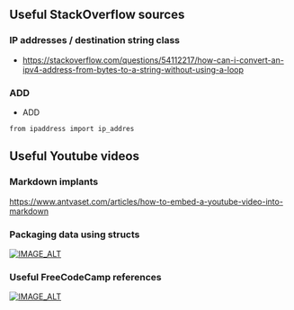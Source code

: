 


## Useful StackOverflow sources

### IP addresses / destination string class
- https://stackoverflow.com/questions/54112217/how-can-i-convert-an-ipv4-address-from-bytes-to-a-string-without-using-a-loop

### ADD
- ADD

```
from ipaddress import ip_addres
```


## Useful Youtube videos

### Markdown implants 
https://www.antvaset.com/articles/how-to-embed-a-youtube-video-into-markdown

### Packaging data using structs
[![IMAGE_ALT](https://img.youtube.com/vi/gViM3ZuDQrw/default.jpg)](https://www.youtube.com/watch?v=gViM3ZuDQrw&ab_channel=NeuralNine)


### Useful FreeCodeCamp references

[![IMAGE_ALT](https://www.freecodecamp.org/news/content/images/size/w2000/2023/03/Shittu-Olumide-Python-Bytes-to-String---How-to-Convert-a-Bytestring.png)](https://www.freecodecamp.org/news/python-bytes-to-string-how-to-convert-a-bytestring/#:~:text=You%20can%20use%20the%20str,data%20over%20a%20network%20socket.)